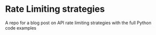 # Rate Limiting strategies

A repo for a blog post on API rate limiting strategies with the full Python code examples

